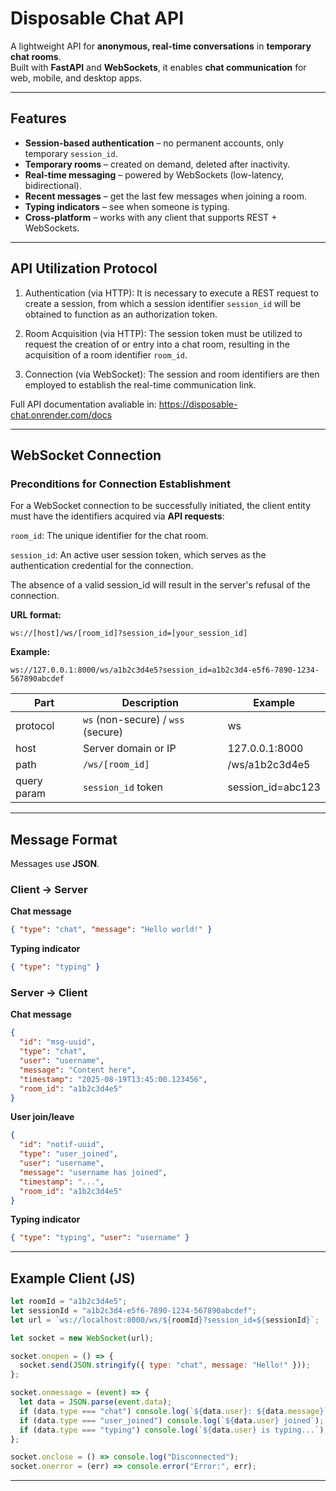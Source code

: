 
# Disposable Chat API

A lightweight API for **anonymous, real-time conversations** in **temporary chat rooms**.  
Built with **FastAPI** and **WebSockets**, it enables **chat communication** for web, mobile, and desktop apps.  

---

## Features

- **Session-based authentication** – no permanent accounts, only temporary `session_id`.
- **Temporary rooms** – created on demand, deleted after inactivity.
- **Real-time messaging** – powered by WebSockets (low-latency, bidirectional).
- **Recent messages** – get the last few messages when joining a room.
- **Typing indicators** – see when someone is typing.
- **Cross-platform** – works with any client that supports REST + WebSockets.

---

## API Utilization Protocol

1. Authentication (via HTTP): It is necessary to execute a REST request to create a session, from which a session identifier `session_id` will be obtained to function as an authorization token.

2. Room Acquisition (via HTTP): The session token must be utilized to request the creation of or entry into a chat room, resulting in the acquisition of a room identifier `room_id`.

3. Connection (via WebSocket): The session and room identifiers are then employed to establish the real-time communication link.

Full API documentation avaliable in: https://disposable-chat.onrender.com/docs

---

## WebSocket Connection

### Preconditions for Connection Establishment

For a WebSocket connection to be successfully initiated, the client entity must have the identifiers acquired via **API requests**:

`room_id`: The unique identifier for the chat room.

`session_id`: An active user session token, which serves as the authentication credential for the connection.

The absence of a valid session_id will result in the server's refusal of the connection.

**URL format:**
```
ws://[host]/ws/[room_id]?session_id=[your_session_id]
```

**Example:**
```
ws://127.0.0.1:8000/ws/a1b2c3d4e5?session_id=a1b2c3d4-e5f6-7890-1234-567890abcdef
```

| Part        | Description                          | Example           |
|-------------|--------------------------------------|-------------------|
| protocol    | `ws` (non-secure) / `wss` (secure)   | ws                |
| host        | Server domain or IP                  | 127.0.0.1:8000    |
| path        | `/ws/[room_id]`                      | /ws/a1b2c3d4e5    |
| query param | `session_id` token                   | session_id=abc123 |

---

## Message Format

Messages use **JSON**.

### Client → Server
**Chat message**
```json
{ "type": "chat", "message": "Hello world!" }
```

**Typing indicator**
```json
{ "type": "typing" }
```

### Server → Client
**Chat message**
```json
{
  "id": "msg-uuid",
  "type": "chat",
  "user": "username",
  "message": "Content here",
  "timestamp": "2025-08-19T13:45:00.123456",
  "room_id": "a1b2c3d4e5"
}
```

**User join/leave**
```json
{
  "id": "notif-uuid",
  "type": "user_joined",
  "user": "username",
  "message": "username has joined",
  "timestamp": "...",
  "room_id": "a1b2c3d4e5"
}
```

**Typing indicator**
```json
{ "type": "typing", "user": "username" }
```

---

## Example Client (JS)
```javascript
let roomId = "a1b2c3d4e5";
let sessionId = "a1b2c3d4-e5f6-7890-1234-567890abcdef";
let url = `ws://localhost:8000/ws/${roomId}?session_id=${sessionId}`;

let socket = new WebSocket(url);

socket.onopen = () => {
  socket.send(JSON.stringify({ type: "chat", message: "Hello!" }));
};

socket.onmessage = (event) => {
  let data = JSON.parse(event.data);
  if (data.type === "chat") console.log(`${data.user}: ${data.message}`);
  if (data.type === "user_joined") console.log(`${data.user} joined`);
  if (data.type === "typing") console.log(`${data.user} is typing...`);
};

socket.onclose = () => console.log("Disconnected");
socket.onerror = (err) => console.error("Error:", err);
```

---

